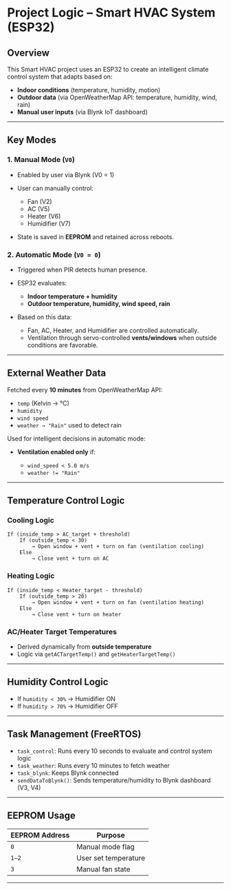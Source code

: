 
#  Project Logic – Smart HVAC System (ESP32)

##  Overview  

This Smart HVAC project uses an ESP32 to create an intelligent climate control system that adapts based on:

* **Indoor conditions** (temperature, humidity, motion)
* **Outdoor data** (via OpenWeatherMap API: temperature, humidity, wind, rain)
* **Manual user inputs** (via Blynk IoT dashboard)

---

##  Key Modes

### 1.  Manual Mode (`V0`)

* Enabled by user via Blynk (V0 = 1)
* User can manually control:

  * Fan (V2)
  * AC (V5)
  * Heater (V6)
  * Humidifier (V7)
* State is saved in **EEPROM** and retained across reboots.

### 2.  Automatic Mode (`V0 = 0`)

* Triggered when PIR detects human presence.
* ESP32 evaluates:

  * **Indoor temperature + humidity**
  * **Outdoor temperature, humidity, wind speed, rain**
* Based on this data:

  * Fan, AC, Heater, and Humidifier are controlled automatically.
  * Ventilation through servo-controlled **vents/windows** when outside conditions are favorable.

---

##  External Weather Data

Fetched every **10 minutes** from OpenWeatherMap API:

* `temp` (Kelvin → °C)
* `humidity`
* `wind speed`
* `weather → "Rain"` used to detect rain

Used for intelligent decisions in automatic mode:

* **Ventilation enabled only** if:

  * `wind_speed < 5.0 m/s`
  * `weather != "Rain"`

---

##  Temperature Control Logic

### Cooling Logic

```text
If (inside_temp > AC_target + threshold)
    If (outside_temp < 30)
        → Open window + vent + turn on fan (ventilation cooling)
    Else
        → Close vent + turn on AC
```

### Heating Logic

```text
If (inside_temp < Heater_target - threshold)
    If (outside_temp > 20)
        → Open window + vent + turn on fan (ventilation heating)
    Else
        → Close vent + turn on heater
```

### AC/Heater Target Temperatures

* Derived dynamically from **outside temperature**
* Logic via `getACTargetTemp()` and `getHeaterTargetTemp()`

---

##  Humidity Control Logic

* If `humidity < 30%` → Humidifier ON
* If `humidity > 70%` → Humidifier OFF

---

##  Task Management (FreeRTOS)

* `task_control`: Runs every 10 seconds to evaluate and control system logic
* `task_weather`: Runs every 10 minutes to fetch weather
* `task_blynk`: Keeps Blynk connected
* `sendDataToBlynk()`: Sends temperature/humidity to Blynk dashboard (V3, V4)

---

##  EEPROM Usage

| EEPROM Address | Purpose              |
| -------------- | -------------------- |
| `0`            | Manual mode flag     |
| `1–2`          | User set temperature |
| `3`            | Manual fan state     |

---

